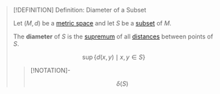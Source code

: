 >[!DEFINITION] Definition: Diameter of a Subset
>
>Let $(M, d)$ be a [metric space](Metric%20Space.md) and let $S$ be a [subset](../../Set%20Theory/Subset.md) of $M$.
>
>The **diameter** of $S$ is the [supremum](../../Set%20Theory/Ordering/Bounds.md) of all [distances](Distance%20in%20Metric%20Spaces.md#^distance-between-points) between points of $S$.
>
>$$\sup \{ d(x,y) \mid x,y \in S\}$$
>
>>[!NOTATION]-
>>
>>$$\delta(S)$$
>>
>